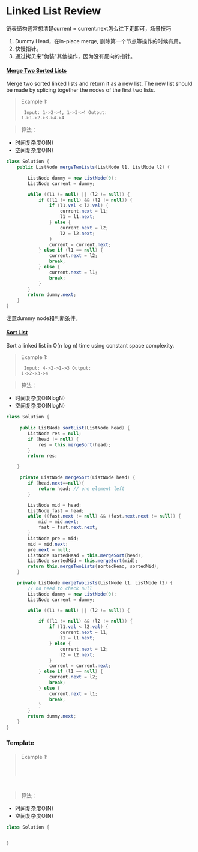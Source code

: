 # Linked List Review
链表结构通常想清楚current = current.next怎么往下走即可，场景技巧
1. Dummy Head，在in-place merge, 删除第一个节点等操作的时候有用。
2. 快慢指针。
3. 通过拷贝来"伪装"其他操作，因为没有反向的指针。


#### [Merge Two Sorted Lists](https://leetcode.com/problems/merge-two-sorted-lists/)
Merge two sorted linked lists and return it as a new list. The new list should be made by splicing together the nodes of the first two lists.

>Example 1:
<code><pre>
Input: 1->2->4, 1->3->4
Output: 1->1->2->3->4->4
</code></pre>

>算法：
+ 时间复杂度O(N)
+ 空间复杂度O(N)

```java
class Solution {
    public ListNode mergeTwoLists(ListNode l1, ListNode l2) {

        ListNode dummy = new ListNode(0);
        ListNode current = dummy;

        while ((l1 != null) || (l2 != null)) {
            if ((l1 != null) && (l2 != null)) {
                if (l1.val < l2.val) {
                    current.next = l1;
                    l1 = l1.next;
                } else {
                    current.next = l2;
                    l2 = l2.next;
                }
                current = current.next;
            } else if (l1 == null) {
                current.next = l2;
                break;
            } else {
                current.next = l1;
                break;
            }
        }
        return dummy.next;
    }
}
```
注意dummy node和判断条件。

#### [Sort List](https://leetcode.com/problems/sort-list/)
Sort a linked list in O(n log n) time using constant space complexity.

>Example 1:
<code><pre>
Input: 4->2->1->3
Output: 1->2->3->4
</code></pre>

>算法：
+ 时间复杂度O(NlogN)
+ 空间复杂度O(NlogN)

```java
class Solution {

     public ListNode sortList(ListNode head) {
        ListNode res = null;
        if (head != null) {
            res = this.mergeSort(head);
        }
        return res;

    }

     private ListNode mergeSort(ListNode head) {
        if (head.next==null){
            return head; // one element left
        }

        ListNode mid = head;
        ListNode fast = head;
        while ((fast.next != null) && (fast.next.next != null)) {
            mid = mid.next;
            fast = fast.next.next;
        }
        ListNode pre = mid;
        mid = mid.next;
        pre.next = null;
        ListNode sortedHead = this.mergeSort(head);
        ListNode sortedMid = this.mergeSort(mid);
        return this.mergeTwoLists(sortedHead, sortedMid);
    }

    private ListNode mergeTwoLists(ListNode l1, ListNode l2) {
        // no need to check null
        ListNode dummy = new ListNode(0);
        ListNode current = dummy;

        while ((l1 != null) || (l2 != null)) {

            if ((l1 != null) && (l2 != null)) {
                if (l1.val < l2.val) {
                    current.next = l1;
                    l1 = l1.next;
                } else {
                    current.next = l2;
                    l2 = l2.next;
                }
                current = current.next;
            } else if (l1 == null) {
                current.next = l2;
                break;
            } else {
                current.next = l1;
                break;
            }
        }
        return dummy.next;
    }
}
```

### Template
#### []()


>Example 1:
<code><pre>

</code></pre>

>算法：
+ 时间复杂度O(N)
+ 空间复杂度O(N)

```java
class Solution {


}
```